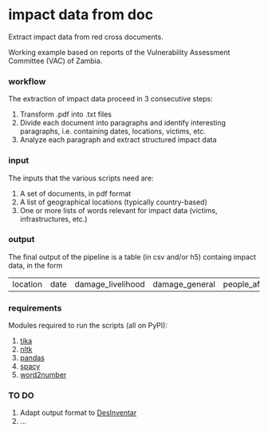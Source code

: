 # impact data from doc
Extract impact data from red cross documents.

Working example based on reports of the Vulnerability Assessment Committee (VAC) of Zambia.

### workflow
The extraction of impact data proceed in 3 consecutive steps:
1) Transform .pdf into .txt files
2) Divide each document into paragraphs and identify interesting paragraphs, i.e. containing dates, locations, victims, etc.
3) Analyze each paragraph and extract structured impact data

### input
The inputs that the various scripts need are:
1) A set of documents, in pdf format
2) A list of geographical locations (typically country-based)
3) One or more lists of words relevant for impact data (victims, infrastructures, etc.)

### output
The final output of the pipeline is a table (in csv and/or h5) containg impact data, in the form 

<table>
<tr>
  <td>location</td>
  <td>date</td>
<td>damage_livelihood</td>
<td>damage_general</td>
<td>people_affected</td>
<td>people_dead</td>
<td>houses_affected</td>
<td>livelihood_affected</td>
<td>infrastructures_affected</td>
<td>infrastructures_mentioned</td>
</tr>
</table>

### requirements
Modules required to run the scripts (all on PyPI):
1) [tika](https://pypi.org/project/tika/)
2) [nltk](https://pypi.org/project/nltk/)
3) [pandas](https://pypi.org/project/pandas/)
4) [spacy](https://pypi.org/project/spacy/)
5) [word2number](https://pypi.org/project/word2number/)

### TO DO
1) Adapt output format to [DesInventar](https://www.desinventar.net/)
2) ...
